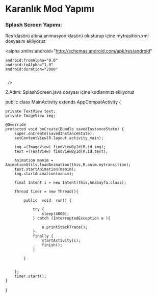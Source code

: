 # Karanlık Mod Yapımı





### Splash Screen Yapımı:
Res klasörü altına animasyon klasörü oluşturup içine mytrasition.xml dosyasını  ekliyoruz

<?xml version="1.0" encoding="utf-8"?>
<alpha
    xmlns:android="http://schemas.android.com/apk/res/android"

    android:fromAlpha="0.0"
    android:toAlpha="1.0"
    android:duration="2000"


     />
  
  
2.Adım:
SplashScreen.java dosyası içine kodlarımızı ekliyoruz

public class MainActivity extends AppCompatActivity {

    private TextView text;
    private ImageView img;

    @Override
    protected void onCreate(Bundle savedInstanceState) {
        super.onCreate(savedInstanceState);
        setContentView(R.layout.activity_main);

        img =(ImageView) findViewById(R.id.img);
        text =(TextView) findViewById(R.id.text);

        Animation manim = AnimationUtils.loadAnimation(this,R.anim.mytransition);
        text.startAnimation(manim);
        img.startAnimation(manim);

        final Intent i = new Intent(this,AnaSayfa.class);

        Thread timer = new Thread(){

            public  void  run() {

                try {
                    sleep(4000);
                } catch (InterruptedException e ){

                    e.printStackTrace();
                }
                finally {
                    startActivity(i);
                    finish();
                }

            }


        };
        timer.start();
    }
}

	
	
